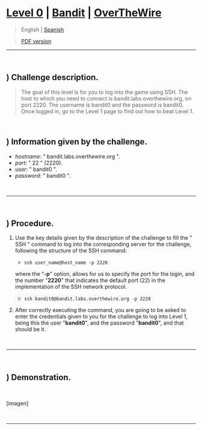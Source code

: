 
# [Level 0](https://overthewire.org/wargames/bandit/bandit0.html) | [Bandit](https://overthewire.org/wargames/bandit/) | [OverTheWire](https://overthewire.org/wargames/)

> English | [Spanish](https://github.com/frandausmeier/CTF_Write-Ups/blob/main/OverTheWire/Bandit/Level_0/level-0_bandit_overthewire_esp.md) 

> [PDF version](url)

-----

<br>

## ) Challenge description.
> The goal of this level is for you to log into the game using SSH. The host to which you need to connect is bandit.labs.overthewire.org, on port 2220. The username is bandit0 and the password is bandit0. Once logged in, go to the Level 1 page to find out how to beat Level 1.

<br>

## ) Information given by the challenge.
- _hostname_: " bandit.labs.overthewire.org ".
- _port_: " 22 " (2220).
- _user_: " bandit0 ".
- _password_: " bandit0 ".

<br>

-----

<br>

## ) Procedure.
1) Use the key details given by the description of the challenge to fill the " SSH " command to log into the corresponding server for the challenge, following the structure of the SSH command:
    
	- ``` ssh user_name@host_name -p 2220 ```

   where the "**-p**" option, allows for us to specify the port for the login, and the number "**2220**" that indicates the default port (22) in the implementation of the SSH network protocol. 
  
	- ``` ssh bandit0@bandit.labs.overthewire.org -p 2220 ```

2) After correctly executing the command, you are going to be asked to enter the credentials given to you for the challenge to log into Level 1, being this the user "**bandit0**", and the password "**bandit0**", and that should be it.

<br>

-----

<br>

## ) Demonstration.

<br>

[imagen]

<br>

----
